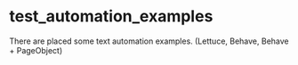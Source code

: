 # test_automation_examples
There are placed some text automation examples. (Lettuce, Behave, Behave + PageObject)
